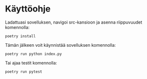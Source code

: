 # Käyttöohje

Ladattuasi sovelluksen, navigoi src-kansioon ja asenna riippuvuudet komennolla:
```
poetry install
```
Tämän jälkeen voit käynnistää sovelluksen komennolla:
```
poetry run python index.py
```
Tai ajaa testit komennolla:
```
poetry run pytest
```
